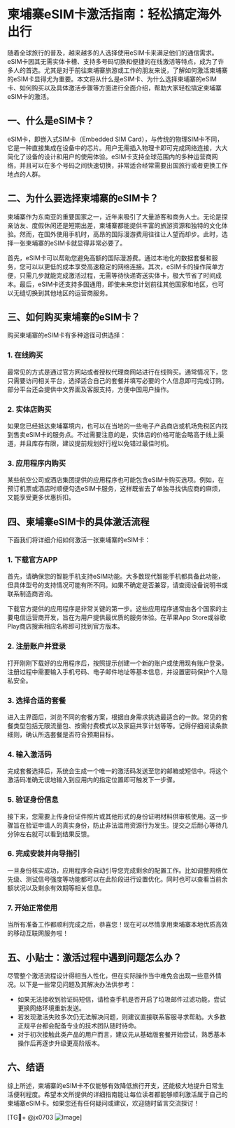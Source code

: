 # 柬埔寨eSIM卡激活指南：轻松搞定海外出行

随着全球旅行的普及，越来越多的人选择使用eSIM卡来满足他们的通信需求。eSIM卡因其无需实体卡槽、支持多号码切换和便捷的在线激活等特点，成为了许多人的首选。尤其是对于前往柬埔寨旅游或工作的朋友来说，了解如何激活柬埔寨的eSIM卡显得尤为重要。本文将从什么是eSIM卡、为什么选择柬埔寨的eSIM卡、如何购买以及具体激活步骤等方面进行全面介绍，帮助大家轻松搞定柬埔寨eSIM卡的激活。

## 一、什么是eSIM卡？

eSIM卡，即嵌入式SIM卡（Embedded SIM Card），与传统的物理SIM卡不同，它是一种直接集成在设备中的芯片。用户无需插入物理卡即可完成网络连接，大大简化了设备的设计和用户的使用体验。eSIM卡支持全球范围内的多种运营商网络，并且可以在多个号码之间快速切换，非常适合经常需要出国旅行或者更换工作地点的人群。

## 二、为什么要选择柬埔寨的eSIM卡？

柬埔寨作为东南亚的重要国家之一，近年来吸引了大量游客和商务人士。无论是探亲访友、度假休闲还是短期出差，柬埔寨都能提供丰富的旅游资源和独特的文化体验。然而，在国外使用手机时，高昂的国际漫游费用往往让人望而却步。此时，选择一张柬埔寨的eSIM卡就显得非常必要了。

首先，eSIM卡可以帮助您避免高额的国际漫游费。通过本地化的数据套餐和服务，您可以以更低的成本享受高速稳定的网络连接。其次，eSIM卡的操作简单方便，只需几步就能完成激活过程，无需等待快递寄送实体卡，极大节省了时间成本。最后，eSIM卡还支持多国通用，即使未来您计划前往其他国家和地区，也可以无缝切换到其他地区的运营商服务。

## 三、如何购买柬埔寨的eSIM卡？

购买柬埔寨的eSIM卡有多种途径可供选择：

### 1. 在线购买
最常见的方式是通过官方网站或者授权代理商网站进行在线购买。通常情况下，您只需要访问相关平台，选择适合自己的套餐并填写必要的个人信息即可完成订购。部分平台还会提供中文界面及客服支持，方便中国用户操作。

### 2. 实体店购买
如果您已经抵达柬埔寨境内，也可以在当地的一些电子产品商店或机场免税区内找到售卖eSIM卡的服务点。不过需要注意的是，实体店的价格可能会略高于线上渠道，并且库存有限，建议提前规划好行程以免错过最佳时机。

### 3. 应用程序内购买
某些航空公司或酒店集团提供的应用程序也可能包含eSIM卡购买选项。例如，在预订机票或酒店时顺便勾选eSIM卡服务，这样既省去了单独寻找供应商的麻烦，又能享受更多优惠折扣。

## 四、柬埔寨eSIM卡的具体激活流程

下面我们将详细介绍如何激活一张柬埔寨的eSIM卡：

### 1. 下载官方APP
首先，请确保您的智能手机支持eSIM功能。大多数现代智能手机都具备此功能，但具体型号的支持情况可能有所不同。如果不确定是否兼容，请查阅设备说明书或联系制造商咨询。

下载官方提供的应用程序是非常关键的第一步。这些应用程序通常由各个国家的主要电信运营商开发，旨在为用户提供最优质的服务体验。在苹果App Store或谷歌Play商店搜索相应名称即可找到官方版本。

### 2. 注册账户并登录
打开刚刚下载好的应用程序后，按照提示创建一个新的账户或使用现有账户登录。注册过程中需要输入手机号码、电子邮件地址等基本信息，并设置密码保护个人隐私安全。

### 3. 选择合适的套餐
进入主界面后，浏览不同的套餐方案，根据自身需求挑选最适合的一款。常见的套餐类型包括无限流量包、按需付费模式以及家庭共享计划等等。记得仔细阅读条款细则，确认所选套餐是否符合预期目标。

### 4. 输入激活码
完成套餐选择后，系统会生成一个唯一的激活码发送至您的邮箱或短信中。将这个激活码准确无误地输入到应用内的指定位置即可触发下一步骤。

### 5. 验证身份信息
接下来，您需要上传身份证件照片或其他形式的身份证明材料供审核使用。这一步骤旨在验证申请人的真实身份，防止非法滥用资源行为发生。提交之后耐心等待几分钟左右就可以看到结果反馈。

### 6. 完成安装并向导指引
一旦身份核实成功，应用程序会自动引导您完成剩余的配置工作。比如调整网络优先级、测试信号强度等功能都可以在此阶段进行设置优化。同时也可以查看当前余额状况以及剩余有效期等相关信息。

### 7. 开始正常使用
当所有准备工作都顺利完成之后，恭喜您！现在可以尽情享用柬埔寨本地优质高效的移动互联网服务啦！

## 五、小贴士：激活过程中遇到问题怎么办？

尽管整个激活流程设计得相当人性化，但在实际操作当中难免会出现一些意外情况。以下是一些常见问题及其解决办法供参考：

- 如果无法接收到验证码短信，请检查手机是否开启了垃圾邮件过滤功能，尝试更换网络环境重新发送。
- 若发现激活失败多次仍无法解决问题，则建议直接联系客服寻求帮助。大多数正规平台都会配备专业的技术团队随时待命。
- 对于初次接触此类产品的用户而言，建议先从基础版套餐开始尝试，熟悉基本操作后再逐步升级更高阶版本。

## 六、结语

综上所述，柬埔寨的eSIM卡不仅能够有效降低旅行开支，还能极大地提升日常生活便利程度。希望本文所提供的详细指南能让每位读者都能够顺利激活属于自己的柬埔寨eSIM卡。如果您还有任何疑问或建议，欢迎随时留言交流探讨！

[TG💪+ @jx0703 ![Image](https://github.com/user-attachments/assets/dbca1d08-cadb-493c-b0ec-ad6f7a83f270)]